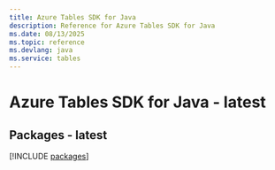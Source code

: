 ```yaml
---
title: Azure Tables SDK for Java
description: Reference for Azure Tables SDK for Java
ms.date: 08/13/2025
ms.topic: reference
ms.devlang: java
ms.service: tables
---
```

# Azure Tables SDK for Java - latest
## Packages - latest
[!INCLUDE [packages](tables-index.md)]
